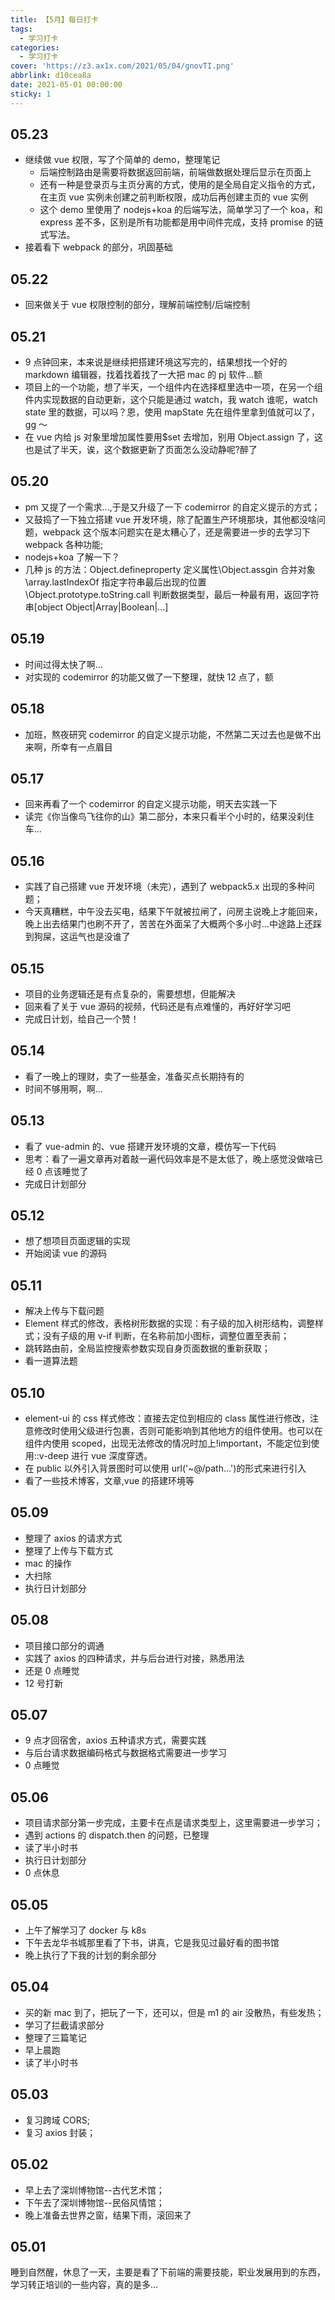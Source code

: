 ```yaml
---
title: 【5月】每日打卡
tags:
  - 学习打卡
categories:
  - 学习打卡
cover: 'https://z3.ax1x.com/2021/05/04/gnovTI.png'
abbrlink: d10cea8a
date: 2021-05-01 00:00:00
sticky: 1
---
```


## 05.23

- 继续做 vue 权限，写了个简单的 demo，整理笔记
  - 后端控制路由是需要将数据返回前端，前端做数据处理后显示在页面上
  - 还有一种是登录页与主页分离的方式，使用的是全局自定义指令的方式，在主页 vue 实例未创建之前判断权限，成功后再创建主页的 vue 实例
  - 这个 demo 里使用了 nodejs+koa 的后端写法，简单学习了一个 koa，和 express 差不多，区别是所有功能都是用中间件完成，支持 promise 的链式写法。
- 接着看下 webpack 的部分，巩固基础

## 05.22

- 回来做关于 vue 权限控制的部分，理解前端控制/后端控制

## 05.21

- 9 点钟回来，本来说是继续把搭建环境这写完的，结果想找一个好的 markdown 编辑器，找着找着找了一大把 mac 的 pj 软件...额
- 项目上的一个功能，想了半天，一个组件内在选择框里选中一项，在另一个组件内实现数据的自动更新，这个只能是通过 watch，我 watch 谁呢，watch state 里的数据，可以吗？恩，使用 mapState 先在组件里拿到值就可以了，gg ～
- 在 vue 内给 js 对象里增加属性要用$set 去增加，别用 Object.assign 了，这也是试了半天，诶，这个数据更新了页面怎么没动静呢?醉了

## 05.20

- pm 又提了一个需求...,于是又升级了一下 codemirror 的自定义提示的方式；
- 又鼓捣了一下独立搭建 vue 开发环境，除了配置生产环境那块，其他都没啥问题，webpack 这个版本问题实在是太糟心了，还是需要进一步的去学习下 webpack 各种功能;
- nodejs+koa 了解一下？
- 几种 js 的方法：Object.defineproperty 定义属性\Object.assgin 合并对象\array.lastIndexOf 指定字符串最后出现的位置\Object.prototype.toString.call 判断数据类型，最后一种最有用，返回字符串[object Object|Array|Boolean|...]

## 05.19

- 时间过得太快了啊...
- 对实现的 codemirror 的功能又做了一下整理，就快 12 点了，额

## 05.18

- 加班，熬夜研究 codemirror 的自定义提示功能，不然第二天过去也是做不出来啊，所幸有一点眉目

## 05.17

- 回来再看了一个 codemirror 的自定义提示功能，明天去实践一下
- 读完《你当像鸟飞往你的山》第二部分，本来只看半个小时的，结果没刹住车...

## 05.16

- 实践了自己搭建 vue 开发环境（未完），遇到了 webpack5.x 出现的多种问题；
- 今天真糟糕，中午没去买电，结果下午就被拉闸了，问房主说晚上才能回来，晚上出去结果门也刷不开了，苦苦在外面呆了大概两个多小时...中途路上还踩到狗屎，这运气也是没谁了

## 05.15

- 项目的业务逻辑还是有点复杂的，需要想想，但能解决
- 回来看了关于 vue 源码的视频，代码还是有点难懂的，再好好学习吧
- 完成日计划，给自己一个赞！

## 05.14

- 看了一晚上的理财，卖了一些基金，准备买点长期持有的
- 时间不够用啊，啊...

## 05.13

- 看了 vue-admin 的、vue 搭建开发环境的文章，模仿写一下代码
- 思考：看了一遍文章再对着敲一遍代码效率是不是太低了，晚上感觉没做啥已经 0 点该睡觉了
- 完成日计划部分

## 05.12

- 想了想项目页面逻辑的实现
- 开始阅读 vue 的源码

## 05.11

- 解决上传与下载问题
- Element 样式的修改，表格树形数据的实现：有子级的加入树形结构，调整样式；没有子级的用 v-if 判断，在名称前加小图标，调整位置至表前；
- 跳转路由前，全局监控搜索参数实现自身页面数据的重新获取；
- 看一道算法题

## 05.10

- element-ui 的 css 样式修改：直接去定位到相应的 class 属性进行修改，注意修改时使用父级进行包裹，否则可能影响到其他地方的组件使用。也可以在组件内使用 scoped，出现无法修改的情况时加上!important，不能定位到使用::v-deep 进行 vue 深度穿透。
- 在 public 以外引入背景图时可以使用 url('~@/path...')的形式来进行引入
- 看了一些技术博客，文章,vue 的搭建环境等

## 05.09

- 整理了 axios 的请求方式
- 整理了上传与下载方式
- mac 的操作
- 大扫除
- 执行日计划部分

## 05.08

- 项目接口部分的调通
- 实践了 axios 的四种请求，并与后台进行对接，熟悉用法
- 还是 0 点睡觉
- 12 号打新

## 05.07

- 9 点才回宿舍，axios 五种请求方式，需要实践
- 与后台请求数据编码格式与数据格式需要进一步学习
- 0 点睡觉

## 05.06

- 项目请求部分第一步完成，主要卡在点是请求类型上，这里需要进一步学习；
- 遇到 actions 的 dispatch.then 的问题，已整理
- 读了半小时书
- 执行日计划部分
- 0 点休息

## 05.05

- 上午了解学习了 docker 与 k8s
- 下午去龙华书城那里看了下书，讲真，它是我见过最好看的图书馆
- 晚上执行了下我的计划的剩余部分

## 05.04

- 买的新 mac 到了，把玩了一下，还可以，但是 m1 的 air 没散热，有些发热；
- 学习了拦截请求部分
- 整理了三篇笔记
- 早上晨跑
- 读了半小时书

## 05.03

- 复习跨域 CORS;
- 复习 axios 封装；

## 05.02

- 早上去了深圳博物馆--古代艺术馆；
- 下午去了深圳博物馆--民俗风情馆；
- 晚上准备去世界之窗，结果下雨，滚回来了

## 05.01

睡到自然醒，休息了一天，主要是看了下前端的需要技能，职业发展用到的东西，学习转正培训的一些内容，真的是多...
